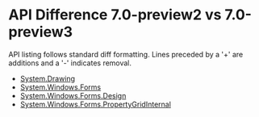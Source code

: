 # API Difference 7.0-preview2 vs 7.0-preview3

API listing follows standard diff formatting.
Lines preceded by a '+' are additions and a '-' indicates removal.

* [System.Drawing](7.0-preview3_System.Drawing.md)
* [System.Windows.Forms](7.0-preview3_System.Windows.Forms.md)
* [System.Windows.Forms.Design](7.0-preview3_System.Windows.Forms.Design.md)
* [System.Windows.Forms.PropertyGridInternal](7.0-preview3_System.Windows.Forms.PropertyGridInternal.md)
